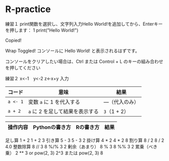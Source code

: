 # R-practice

練習１
print関数を選択し、文字列入力Hello World!を追加してから、Enterキーを押します：
1
print("Hello World!")

Copied!

Wrap Toggled!
コンソールに Hello World! と表示されるはずです。

コンソールをクリアしたい場合は、Ctrl または Control + L のキーの組み合わせを押してください

練習２
x<-1　y<-2 z<-x+y 入力


| コード      | 意味                  | 結果         |
| -------- | ------------------- | ---------- |
| `a <- 1` | 変数 `a` に 1 を代入する    | ―（代入のみ）    |
| `a + 2`  | `a` に 2 を足して結果を表示する | `3`（1 + 2） |

| 操作内容 	| Pythonの書き方	| Rの書き方 |	結果 |
| --------- | -------------- |  -------  | -----  |
足し算	1 + 2	1 + 2	3
引き算	5 - 3	5 - 3	2
掛け算	4 * 2	4 * 2	8
割り算	8 / 2	8 / 2	4.0
整数除算	8 // 3	8 %/% 3	2
剰余（あまり）	8 % 3	8 %% 3	2
累乗（べき乗）	2 ** 3 or pow(2, 3)	2^3 または pow(2, 3)	8





